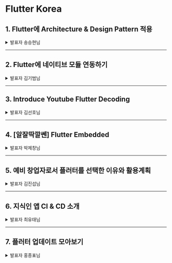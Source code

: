 # Flutter Korea

## 1. Flutter에 Architecture & Design Pattern 적용
<details>
 <summary> 발표자 송승현님</summary>
- BLOC Pattern, 폴더 구조

[유튜브 영상](https://www.youtube.com/watch?v=bp9AlSUsS10)
</details>
 
----


## 2. Flutter에 네이티브 모듈 연동하기

<details>
 <summary>발표자 김기범님</summary>
 
 ### 크로스 플랫폼인데 네이티브 모듈을?
 - 기존 네이티브 모듈을 꼭 서야할 때가 있다
 - 네이티브 모듈을 포팅하기 어려울 때
 - 네이티브 모듈이 더 효율적일 때
 
 ### 네이티브 모듈을 포팅하기 어려운 경우
 - 네이티브 로직이 복잡할 때
 - 네이티브 로직이 아예 공개가 안 되어 있을 때
 
 ### 네이티브 모듈이 더 효율적인 경우
 - 유지보수 비용이 덜 들어가는 경우
 - 네이티브 퍼포먼스가 더 뛰어난 경우
 
 ### 연동하기
 #### 데이터와 연동하기
 - 네이티브 모듈을 실행할 때, Flutter 쪽 데이터가 필요한 경우
 - ex) 초기 설정값, 사용자 인증 정보
 
 
 #### UI와 연동하기 
 - 네이티브 모듈을 실행할 때, Flutter 쪽 UI가 필요한 경우
 - ex) 네이티브 화면 내에서 Flutter 앱바 및 페이지 띄우기
 
 
 ### 어떻게 연동할 것인가?
 
 #### Method Channel
 - Flutter <-> Native 양방향 통신으로 데이터와 로직을 공유 
 
 ![image](https://user-images.githubusercontent.com/61898890/157690645-3a164c95-bcef-43a5-baae-b7284b4bfe95.png)
  
 #### Flutter view
 - Flutter UI + Native UI를 한 화면에 녹여낼 수 있다
 
 ![image](https://user-images.githubusercontent.com/61898890/157690910-8e3667f5-80ed-4d3a-8a74-e93d726f8243.png)

 
 ### 네이티브 모듈 연동시 질문해볼 것들
 - 네이티브를 연동하는 것이 **최선인가?**
 - Flutter 쪽 데이터에 **많이 의존적인 모듈인가?**
 - Flutter 쪽 UI에 많의 의존적인 모듈인가?
 - 메인 언어가 아닌(ex. Python, JavaScript)를 사용하는가?
 
 ### Case1: 음성영상 수업 모듈
 - 전문가와 음성 및 영상 통화 가능
 - 1:1 통화, 그룹 통화 가능
 - 실시간 채팅 및 사용자 제어 기능
 
 #### 네이티브로 개발하는 것이 더 효율적인가?
 - Dart로 포팅하기에는 부담이 크다.
 - 내부 코드를 알기 어렵다
 - 유지보수 부담도 매우 크다
 - 과연 퍼포먼스 이점이 있을지 고민이 된다. 
 - 데이터에 의존적이지 않기 때문에 네이티브 위주로 개발을 한다
 
 
 ![image](https://user-images.githubusercontent.com/61898890/157692130-9f871de1-f0da-4766-a31e-7900330f4b73.png)

 ### case2: 텍스트 에디터
 - 질문에 답변할 때 사용하는 텍스트 에디터
 - 폰트 수정, 미디어 첨부 가능한 Rich Text
 - 임시 저장, 발행 옵션 설정 기능
 
#### 네이티브로 개발하는 것이 더 효율적인가?
 - Dart로 포팅하기에는 부담이 컸다
 - 글을 불러오고, 저장하고, 등록할 때, Flutter 데이터와 로직에 많이 의존을 했다
 - MethodChannel도 글 저장, 호출 할 때 **양방향으로** 액티브하게 중계를 했다
 - Flutter Ui에 굉장히 의존적이었다
 - Flutter UI가 언제 어디서든 나올 수 있어야 했다
 
 ![image](https://user-images.githubusercontent.com/61898890/157693630-649853ce-f757-4c84-a96d-11f20bcef4f9.png)

 
 ### case3: 파이썬 모듈 연동
 - 기존에 만든 파이썬 로직을 Dart로 포팅하기 귀찮을 때
 - pub.dev에 없는 파이썬 라이브러리를 연동하고 싶을 때 (ex. SciPy, Numpy)
 
 #### Starflut
 - Python을 실행할 수 있는 Dart 패키지
 - Python 외에도 Ruby, Golang, Rust 등 실행이 가능하다
 - 그러나 Python 라이브러리 설치는 어렵다
 - 사용법이 직관적이지는 않다
 
 #### Chaquopy
 - Python을 실행할 수 있는 Dart 패키지
 - Python 라이브러리 설치 지원
 - Starflut 보다 사용법이 직관적이다.
 
 `Chaquopy.executaCode("print('helloworld')");`
 
 - 하지만 유료 라이센스가 필요하다
 - Android 환경에서만 지원이 된다
 
 
 [유튜브 영상](https://www.youtube.com/watch?v=nIqTfAeYc3Y)
 
 </details>
 



---

## 3. Introduce Youtube Flutter Decoding

<details>
 <summary>발표자 김선호님</summary>
 
 - 김선호님 
- 플러터 디코딩
- 핫 리로드가 동작하지 않는 이유
- 위젯의 생명주기
- BuildContext란?
- Async와 Isolate
- Unbounded height/width error
- Package와 플러그인
- 노란색 밑줄이 그어진 텍스트
- ShinkWrap과 Sliver
- 위젯클래스와 헬퍼 메소드
- Tear-off

[유튜브 영상](https://www.youtube.com/watch?v=W6D1MqqPdXs)
 
 </details>
 



---


## 4. [알잘딱깔쎈] Flutter Embedded

<details>
 <summary>발표자 박제창님</summary>
 
 - Raspberry Pi에 Flutter 연결하기
 
 ### Flutter Engine
 - Flutter Engine을 수정, 포팅해서 사용하여 ARM64 아키텍처 시스템에서 구동이 가능하도록 커스터마이징 작업을 진행
 
 ![image](https://user-images.githubusercontent.com/61898890/157800157-76d7c549-c054-4aec-a9f0-fe5c3354761d.png)

 - 임베디드 시스템에 대한 진입장벽이 크고 Flutter를 적용하기에는 빌드 및 포팅하는 과정이 복잡하고 Toolchain(LLVM등)에 대한 이해와 linux GUI 시스템에 대한 이해 등등이 필요하다
 
 
 ### Raspberry Pi GPIO
 
 
 
[유튜브 영상](https://www.youtube.com/watch?v=jW3pqIpQtQE&t=1s)
 
 </details>
 

---


## 5. 예비 창업자로서 플러터를 선택한 이유와 활용계획

<details>
 <summary>발표자 김진섭님</summary>
 
 
 - PMF (Product Market Fit) : 제품 시장 적합성
 
 ### 플러터를 선택한 이유
 - CTF(Company Tech Fit): 회사 기술 적합성
 - 현재 우리 회사의 스테이지, 개발 인력 등을 고려할 때 어떤 기술이 적합할까?
 - 얼리 스테이지, 모바일 1, 백엔드 1의 개발자가 필요하다고 가정
 
 #### 캐치업하기 쉬운가?
 - 러닝커브가 가파른가, 완만한가?
 - JS 기반의 리액트 네이티브의 경우 기존 JS 개발자들이 쉽게 적응 가능
 - 플러터 이전에 나온 프레임워크로서 더 많은 레퍼런스와 커뮤니티 존재
 - 플러터의 경우 비교적 생소한 다트를 사용하지만 자바와 비슷한 문법으로 쉽게 적응이 가능하다
 - 직관적이고 사용이 쉬운 기본 위젯들로 빠르게 결과물을 낼 수 있다
 
 #### 왜 RN이 아닌 플러터인가?
 - 압도적 성능
 - 현재까지의 성장세
 - 앞으로의 성장가능성
 
 ### PTF(Product Tech Fit) 측면
 - 제품 기술 적합성
 - 제품이 과연 이 기술과 잘 맞을지
 - 플러터를 써도 될지
 
 #### 광고 제작 측면
 - 페인트 및 제스처 기능이 핵심적
 - Canva처럼 기본 도형을 제공하고 제스처를 통한 도형의 이동, 확대, 축소를 구현
 - 플러터 인스펙터를 통해 정확한 위치값(화면의 offset)을 계산할 수 있다
 - 성능 측면에서 아쉬운 점이 전혀 없었다
 
 #### 광고 분석 측면
 - 트래킹하는 광고 지표들을 차트로 보여주는 기능
 - FI chart 패키지를 사용했지만 커스텀 페인트로 직접 그려도 크게 어렵지 않았다
 
 #### 도입 예정 기능 측면
 - OAuth, 결제, 지도 등 현재 도입 예정 기능에서 프러터로 구현 불가능한 것은 없다
 - 만약 생긴다고 해도 플러터 개발을 유지한 채 메서드 채널을 통해 해결할 예정이다
 
 
 ### 플러터 활용계획
 
 #### 플러터로 메인 개발
 - AOS/iOS의 이분할 팀구성보다 플러터 팀의 원팀 구성이 적어도 커뮤니케이션엔 유리하다
 - 성능 차이, 용량 이슈는 하드웨어 발전이 해결해줄 것이라는 믿음
 
 #### 디자이너용 데스크톱 앱 개발
 - 올 2월 플러터 2.10 버전 업그레이드를 통해 데스크톱 앱 지원 정식 발표
 - 현재 템플릿 업로드 방식은 디자이너가 디자인툴로 템플릿을 만들고 개발자가 일일이 템플릿을 코드로 입력하는 방식
 - 디자이너용 업로드 앱을 만든다면 디자인툴 대신 데스크톱 앱으로 템플릿을 만들고 바로 서버에 저장하며 업무 방식에 획기적인 개선을 가져올 수 있다
 
 #### 웹 서비스
 - 데스크톱 앱보다 이전부터 지원되었지만 당장 실제 도입하긴 어려움이 존재한다
 - 사내에서 쓰는 데스크톱 앱과 달리 웹의 경우 유저들이 활용하는 서비스이기 때문에 고려해야할 부분이 광범위하므로 추후 도입을 고려한다
 - 다른 프레임워크로 웹을 만들고 기능 하나하나씩 플러터로 마이그레이션하는 방향도 고려 중이다
 
 
 
 
 
 [유튜브 영상](https://www.youtube.com/watch?v=_WJMcLx6Hoo&t=2s)
 
 </details>





---

## 6. 지식인 앱 CI & CD 소개

<details>
 <summary>발표자 최유태님</summary>
 
 ### CD(Continuous Deployment/Deliver)
- 지속적 배포

#### Jenkins open source
- blue ocean & pipeline 기능

#### Jenkins pipeline
1. git checkout
2. flutter init
3. parallel execution
4. ios/android 동시에 build
5. store update

![image](https://user-images.githubusercontent.com/61898890/157449274-908469d5-f89d-4d26-b561-ea9593ca7184.png)

#### fvm(Flutter Version Management)
- Flutter SIDEKICK
- Configure version per project
- Fast switch
- Parallelism 


#### fastlane
- automate deploy
- 배포관리가 쉬워진다

#### hubot
- deploy 실행을 더 쉽게하기 위해 만듦

### CI(Continuous Integration)
- 지속적 통합
- static code analysis
- code convention
- build test

#### Github Action
- CI와 CD 모두 가능하다
- 해당 trigger는 pull request가 올라왔을 때 push, fork 했을 때로 선택할 수 있다
- self hosted

![image](https://user-images.githubusercontent.com/61898890/157455993-09740802-4ca1-4e17-9269-513239cd191d.png)

[유튜브 영상](https://www.youtube.com/watch?v=XE7arhC6tsc)
 
 </details>
 



--- 

## 7. 플러터 업데이트 모아보기

<details>
 <summary>발표자 홍종표님</summary>
 
  ### 2021 Flutter 업데이트
- Lint : 소스 코드를 분석하여 모범적인 코딩 관행을 장려하는 도구  
- Skeleton : 커뮤니티 모범 사례를 따르는 2페이지의 리스트 뷰(디테일 뷰 포함) 앱
- dart:core 패키지에 hash 관련 메소드를 override 한다
- WebView 3.0
- Flutter Favorites Packages(새로운 라우터, moor->drift, freezed, dart_code_metrics, flex_color_scheme, flutter_svg, feedback, toggle_switch, auto_size_text) 
- find.image() 메서드 추가

 ### 2022 Flutter Roadmap
 - Flutter Desktop Release
 - 개발자 경험 향상
 - 정적 메타 프로그래밍 지원 (코드 생성 없이 Data Class 만들기. ex. build_value, freezed, json_serializable) -> Kotlin의 data class처럼 그냥 만들 수 있게끔 한다
- Flutter Windows Release
- Android 관련 변경사항
- 통합 테스트(Integration Test)
- Pub.dev 검색 UI 변경
- [Chris Sells](https://medium.com/@csells_18027) 
- [Michael Thomsen](https://medium.com/@mit.mit)


[유튜브 영상](https://www.youtube.com/watch?v=fhOGL_6XGTg)
 </details>
 
 

